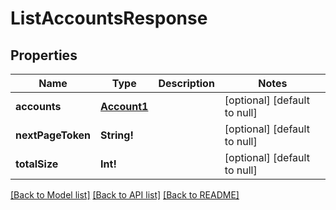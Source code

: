 # ListAccountsResponse

## Properties
Name | Type | Description | Notes
------------ | ------------- | ------------- | -------------
**accounts** | [**Account1**](Account1.md) |  | [optional] [default to null]
**nextPageToken** | **String!** |  | [optional] [default to null]
**totalSize** | **Int!** |  | [optional] [default to null]

[[Back to Model list]](../README.md#documentation-for-models) [[Back to API list]](../README.md#documentation-for-api-endpoints) [[Back to README]](../README.md)


